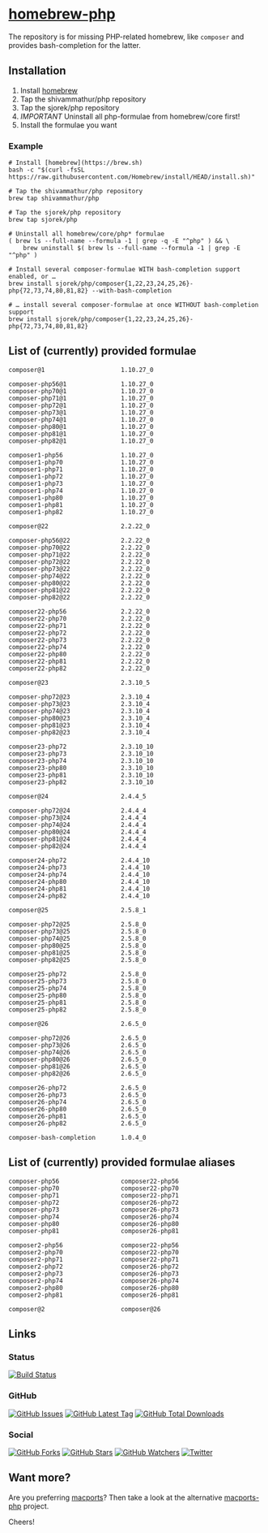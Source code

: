 # [homebrew-php](https://sjorek.github.io/homebrew-php/)

The repository is for missing PHP-related homebrew, like `composer` and
provides bash-completion for the latter.

## Installation

1. Install [homebrew](https://brew.sh)
3. Tap the shivammathur/php repository
3. Tap the sjorek/php repository
4. *IMPORTANT* Uninstall all php-formulae from homebrew/core first!
5. Install the formulae you want

### Example

```console
# Install [homebrew](https://brew.sh)
bash -c "$(curl -fsSL https://raw.githubusercontent.com/Homebrew/install/HEAD/install.sh)"

# Tap the shivammathur/php repository
brew tap shivammathur/php

# Tap the sjorek/php repository
brew tap sjorek/php

# Uninstall all homebrew/core/php* formulae
( brew ls --full-name --formula -1 | grep -q -E "^php" ) && \
    brew uninstall $( brew ls --full-name --formula -1 | grep -E "^php" )

# Install several composer-formulae WITH bash-completion support enabled, or …
brew install sjorek/php/composer{1,22,23,24,25,26}-php{72,73,74,80,81,82} --with-bash-completion

# … install several composer-formulae at once WITHOUT bash-completion support
brew install sjorek/php/composer{1,22,23,24,25,26}-php{72,73,74,80,81,82}
```

## List of (currently) provided formulae

    composer@1                     1.10.27_0

    composer-php56@1               1.10.27_0
    composer-php70@1               1.10.27_0
    composer-php71@1               1.10.27_0
    composer-php72@1               1.10.27_0
    composer-php73@1               1.10.27_0
    composer-php74@1               1.10.27_0
    composer-php80@1               1.10.27_0
    composer-php81@1               1.10.27_0
    composer-php82@1               1.10.27_0

    composer1-php56                1.10.27_0
    composer1-php70                1.10.27_0
    composer1-php71                1.10.27_0
    composer1-php72                1.10.27_0
    composer1-php73                1.10.27_0
    composer1-php74                1.10.27_0
    composer1-php80                1.10.27_0
    composer1-php81                1.10.27_0
    composer1-php82                1.10.27_0

    composer@22                    2.2.22_0

    composer-php56@22              2.2.22_0
    composer-php70@22              2.2.22_0
    composer-php71@22              2.2.22_0
    composer-php72@22              2.2.22_0
    composer-php73@22              2.2.22_0
    composer-php74@22              2.2.22_0
    composer-php80@22              2.2.22_0
    composer-php81@22              2.2.22_0
    composer-php82@22              2.2.22_0

    composer22-php56               2.2.22_0
    composer22-php70               2.2.22_0
    composer22-php71               2.2.22_0
    composer22-php72               2.2.22_0
    composer22-php73               2.2.22_0
    composer22-php74               2.2.22_0
    composer22-php80               2.2.22_0
    composer22-php81               2.2.22_0
    composer22-php82               2.2.22_0

    composer@23                    2.3.10_5

    composer-php72@23              2.3.10_4
    composer-php73@23              2.3.10_4
    composer-php74@23              2.3.10_4
    composer-php80@23              2.3.10_4
    composer-php81@23              2.3.10_4
    composer-php82@23              2.3.10_4

    composer23-php72               2.3.10_10
    composer23-php73               2.3.10_10
    composer23-php74               2.3.10_10
    composer23-php80               2.3.10_10
    composer23-php81               2.3.10_10
    composer23-php82               2.3.10_10

    composer@24                    2.4.4_5

    composer-php72@24              2.4.4_4
    composer-php73@24              2.4.4_4
    composer-php74@24              2.4.4_4
    composer-php80@24              2.4.4_4
    composer-php81@24              2.4.4_4
    composer-php82@24              2.4.4_4

    composer24-php72               2.4.4_10
    composer24-php73               2.4.4_10
    composer24-php74               2.4.4_10
    composer24-php80               2.4.4_10
    composer24-php81               2.4.4_10
    composer24-php82               2.4.4_10

    composer@25                    2.5.8_1

    composer-php72@25              2.5.8_0
    composer-php73@25              2.5.8_0
    composer-php74@25              2.5.8_0
    composer-php80@25              2.5.8_0
    composer-php81@25              2.5.8_0
    composer-php82@25              2.5.8_0

    composer25-php72               2.5.8_0
    composer25-php73               2.5.8_0
    composer25-php74               2.5.8_0
    composer25-php80               2.5.8_0
    composer25-php81               2.5.8_0
    composer25-php82               2.5.8_0

    composer@26                    2.6.5_0

    composer-php72@26              2.6.5_0
    composer-php73@26              2.6.5_0
    composer-php74@26              2.6.5_0
    composer-php80@26              2.6.5_0
    composer-php81@26              2.6.5_0
    composer-php82@26              2.6.5_0

    composer26-php72               2.6.5_0
    composer26-php73               2.6.5_0
    composer26-php74               2.6.5_0
    composer26-php80               2.6.5_0
    composer26-php81               2.6.5_0
    composer26-php82               2.6.5_0

    composer-bash-completion       1.0.4_0

## List of (currently) provided formulae aliases

    composer-php56                 composer22-php56
    composer-php70                 composer22-php70
    composer-php71                 composer22-php71
    composer-php72                 composer26-php72
    composer-php73                 composer26-php73
    composer-php74                 composer26-php74
    composer-php80                 composer26-php80
    composer-php81                 composer26-php81

    composer2-php56                composer22-php56
    composer2-php70                composer22-php70
    composer2-php71                composer22-php71
    composer2-php72                composer26-php72
    composer2-php73                composer26-php73
    composer2-php74                composer26-php74
    composer2-php80                composer26-php80
    composer2-php81                composer26-php81

    composer@2                     composer@26

## Links

### Status

[![Build Status](https://img.shields.io/travis/com/sjorek/homebrew-php.svg)](https://travis-ci.com/sjorek/homebrew-php)


### GitHub

[![GitHub Issues](https://img.shields.io/github/issues/sjorek/homebrew-php.svg)](https://github.com/sjorek/homebrew-php/issues)
[![GitHub Latest Tag](https://img.shields.io/github/tag/sjorek/homebrew-php.svg)](https://github.com/sjorek/homebrew-php/tags)
[![GitHub Total Downloads](https://img.shields.io/github/downloads/sjorek/homebrew-php/total.svg)](https://github.com/sjorek/homebrew-php/releases)


### Social

[![GitHub Forks](https://img.shields.io/github/forks/sjorek/homebrew-php.svg?style=social)](https://github.com/sjorek/homebrew-php/network)
[![GitHub Stars](https://img.shields.io/github/stars/sjorek/homebrew-php.svg?style=social)](https://github.com/sjorek/homebrew-php/stargazers)
[![GitHub Watchers](https://img.shields.io/github/watchers/sjorek/homebrew-php.svg?style=social)](https://github.com/sjorek/homebrew-php/watchers)
[![Twitter](https://img.shields.io/twitter/url/https/github.com/sjorek/homebrew-php.svg?style=social)](https://twitter.com/intent/tweet?url=https%3A%2F%2Fsjorek.github.io%2Fhomebrew-php%2F)

## Want more?

Are you preferring [macports](https://www.macports.org)? Then take a look
at the alternative [macports-php](https://sjorek.github.io/macports-php/) project.

Cheers!
